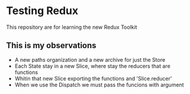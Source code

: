 # Testing Redux

This repository are for learning the new Redux Toolkit <br>

<h2>This is my observations</h2>

- A new paths organization and a new archive for just the Store
- Each State stay in a new Slice, where stay the reducers that are functions
- Whitin that new Slice exporting the functions and 'Slice.reducer'
- When we use the Dispatch we must pass the funcions with argument